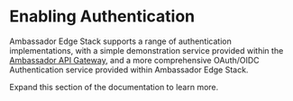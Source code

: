 # Enabling Authentication

Ambassador Edge Stack supports a range of authentication implementations, with a simple demonstration service provided within the [Ambassador API Gateway](/user-guide/install-ambassador-oss), and a more comprehensive OAuth/OIDC Authentication service provided within Ambassador Edge Stack.

Expand this section of the documentation to learn more.
